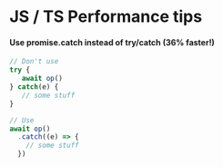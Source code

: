 # JS / TS Performance tips

#### Use promise.catch instead of try/catch (36% faster!)
```js
// Don't use
try {
   await op()
} catch(e) {
   // some stuff
}

// Use
await op()
  .catch((e) => { 
    // some stuff
  })
```
